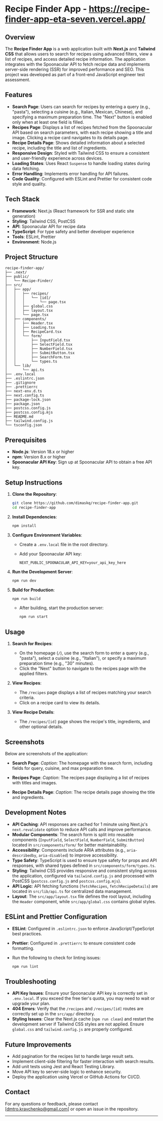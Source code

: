 # Recipe Finder App - https://recipe-finder-app-eta-seven.vercel.app/

## Overview

The **Recipe Finder App** is a web application built with **Next.js** and **Tailwind CSS** that allows users to search for recipes using advanced filters, view a list of recipes, and access detailed recipe information. The application integrates with the Spoonacular API to fetch recipe data and implements server-side rendering (SSR) for improved performance and SEO. This project was developed as part of a front-end JavaScript engineer test assessment.

## Features

- **Search Page**: Users can search for recipes by entering a query (e.g., "pasta"), selecting a cuisine (e.g., Italian, Mexican, Chinese), and specifying a maximum preparation time. The "Next" button is enabled only when at least one field is filled.
- **Recipes Page**: Displays a list of recipes fetched from the Spoonacular API based on search parameters, with each recipe showing a title and image. Clicking a recipe card navigates to its details page.
- **Recipe Details Page**: Shows detailed information about a selected recipe, including the title and list of ingredients.
- **Responsive Design**: Styled with Tailwind CSS to ensure a consistent and user-friendly experience across devices.
- **Loading States**: Uses React `Suspense` to handle loading states during data fetching.
- **Error Handling**: Implements error handling for API failures.
- **Code Quality**: Configured with ESLint and Prettier for consistent code style and quality.

## Tech Stack

- **Framework**: Next.js (React framework for SSR and static site generation)
- **Styling**: Tailwind CSS, PostCSS
- **API**: Spoonacular API for recipe data
- **TypeScript**: For type safety and better developer experience
- **Tools**: ESLint, Prettier
- **Environment**: Node.js

## Project Structure

```
recipe-finder-app/
├── .next/
├── public/
│   └── Recipe-Finder/
├── src/
│   ├── app/
│   │   ├── recipes/
│   │   │   └── [id]/
│   │   │       └── page.tsx
│   │   ├── global.css
│   │   ├── layout.tsx
│   │   └── page.tsx
│   ├── components/
│   │   ├── Header.tsx
│   │   ├── Loading.tsx
│   │   ├── RecipeCard.tsx
│   │   └── form/
│   │       ├── InputField.tsx
│   │       ├── SelectField.tsx
│   │       ├── NumberField.tsx
│   │       ├── SubmitButton.tsx
│   │       ├── SearchForm.tsx
│   │       └── types.ts
│   └── lib/
│       └── api.ts
├── .env.local
├── .eslintrc.json
├── .gitignore
├── .prettierrc
├── next-env.d.ts
├── next.config.ts
├── package-lock.json
├── package.json
├── postcss.config.js
├── postcss.config.mjs
├── README.md
├── tailwind.config.js
└── tsconfig.json
```

## Prerequisites

- **Node.js**: Version 18.x or higher
- **npm**: Version 8.x or higher
- **Spoonacular API Key**: Sign up at Spoonacular API to obtain a free API key.

## Setup Instructions

1. **Clone the Repository**:

   ```bash
   git clone https://github.com/dimaskq/recipe-finder-app.git
   cd recipe-finder-app
   ```

2. **Install Dependencies**:

   ```bash
   npm install
   ```

3. **Configure Environment Variables**:

   - Create a `.env.local` file in the root directory.

   - Add your Spoonacular API key:

     ```
     NEXT_PUBLIC_SPOONACULAR_API_KEY=your_api_key_here
     ```

4. **Run the Development Server**:

   ```bash
   npm run dev
   ```

5. **Build for Production**:

   ```bash
   npm run build
   ```

   - After building, start the production server:

     ```bash
     npm run start
     ```

## Usage

1. **Search for Recipes**:

   - On the homepage (`/`), use the search form to enter a query (e.g., "pasta"), select a cuisine (e.g., "Italian"), or specify a maximum preparation time (e.g., "30" minutes).
   - Click the "Next" button to navigate to the recipes page with the applied filters.

2. **View Recipes**:

   - The `/recipes` page displays a list of recipes matching your search criteria.
   - Click on a recipe card to view its details.

3. **View Recipe Details**:

   - The `/recipes/[id]` page shows the recipe's title, ingredients, and other optional details.

## Screenshots

Below are screenshots of the application:

- **Search Page**: *Caption*: The homepage with the search form, including fields for query, cuisine, and max preparation time.

- **Recipes Page**: *Caption*: The recipes page displaying a list of recipes with titles and images.

- **Recipe Details Page**: *Caption*: The recipe details page showing the title and ingredients.

## Development Notes

- **API Caching**: API responses are cached for 1 minute using Next.js's `next.revalidate` option to reduce API calls and improve performance.
- **Modular Components**: The search form is split into reusable components (`InputField`, `SelectField`, `NumberField`, `SubmitButton`) located in `src/components/form/` for better maintainability.
- **Accessibility**: Components include ARIA attributes (e.g., `aria-describedby`, `aria-disabled`) to improve accessibility.
- **Type Safety**: TypeScript is used to ensure type safety for props and API responses, with shared types defined in `src/components/form/types.ts`.
- **Styling**: Tailwind CSS provides responsive and consistent styling across the application, configured via `tailwind.config.js` and processed with PostCSS (`postcss.config.js` and `postcss.config.mjs`).
- **API Logic**: API fetching functions (`fetchRecipes`, `fetchRecipeDetails`) are located in `src/lib/api.ts` for centralized data management.
- **Layout**: The `src/app/layout.tsx` file defines the root layout, including the `Header` component, while `src/app/global.css` contains global styles.

## ESLint and Prettier Configuration

- **ESLint**: Configured in `.eslintrc.json` to enforce JavaScript/TypeScript best practices.

- **Prettier**: Configured in `.prettierrc` to ensure consistent code formatting.

- Run the following to check for linting issues:

  ```bash
  npm run lint
  ```

## Troubleshooting

- **API Key Issues**: Ensure your Spoonacular API key is correctly set in `.env.local`. If you exceed the free tier's quota, you may need to wait or upgrade your plan.
- **404 Errors**: Verify that the `/recipes` and `/recipes/[id]` routes are correctly set up in the `src/app/` directory.
- **Styling Issues**: Clear the Next.js cache (`npm run clean`) and restart the development server if Tailwind CSS styles are not applied. Ensure `global.css` and `tailwind.config.js` are properly configured.

## Future Improvements

- Add pagination for the recipes list to handle large result sets.
- Implement client-side filtering for faster interaction with search results.
- Add unit tests using Jest and React Testing Library.
- Move API key to server-side logic to enhance security.
- Deploy the application using Vercel or GitHub Actions for CI/CD.

## Contact

For any questions or feedback, please contact \[dmtro.kravchenko@gmail.com\] or open an issue in the repository.

---
